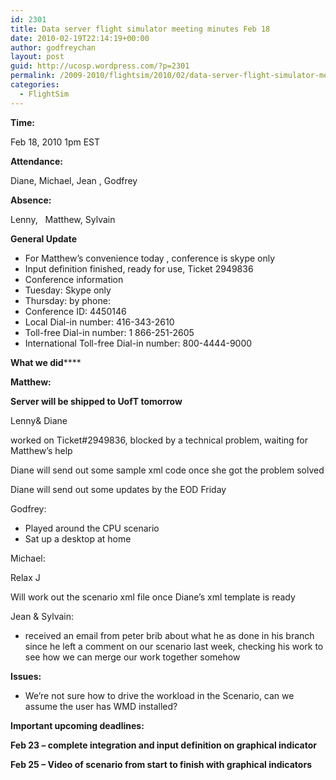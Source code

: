 ```yaml
---
id: 2301
title: Data server flight simulator meeting minutes Feb 18
date: 2010-02-19T22:14:19+00:00
author: godfreychan
layout: post
guid: http://ucosp.wordpress.com/?p=2301
permalink: /2009-2010/flightsim/2010/02/data-server-flight-simulator-meeting-minutes-feb-18/
categories:
  - FlightSim
---
```

**Time:**

Feb 18, 2010 1pm EST

**Attendance:**

Diane, Michael, Jean , Godfrey

**Absence:**

Lenny,   Matthew, Sylvain

**General Update**

  * For Matthew’s convenience today , conference is skype only
  * Input definition finished, ready for use, Ticket 2949836
  * Conference information
  * Tuesday: Skype only
  * Thursday: by phone:
  * Conference ID: 4450146
  * Local Dial-in number: 416-343-2610
  * Toll-free Dial-in number: 1 866-251-2605
  * International Toll-free Dial-in number: 800-4444-9000

**What we did******

**Matthew:**

**Server will be shipped to UofT tomorrow**

Lenny& Diane

worked on Ticket#2949836, blocked by a technical problem, waiting for Matthew’s help

Diane will send out some sample xml code once she got the problem solved

Diane will send out some updates by the EOD Friday

Godfrey:

  * Played around the CPU scenario
  * Sat up a desktop at home

Michael:

Relax J

Will work out the scenario xml file once Diane’s xml template is ready

Jean & Sylvain:

  * received an email from peter brib about what he as done in his branch since he left a comment on our scenario last week, checking his work to see how we can merge our work together somehow

**Issues:**

  * We’re not sure how to drive the workload in the Scenario, can we assume the user has WMD installed?

**Important upcoming deadlines:**

**Feb 23 – complete integration and input definition on graphical indicator**

**Feb 25 – Video of scenario from start to finish with graphical indicators**
